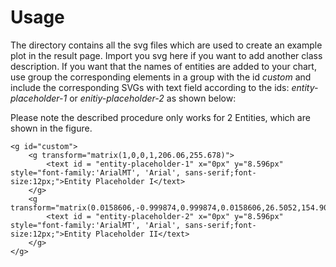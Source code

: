 # Usage 

The directory contains all the svg files which are used to create an example plot in the result page. 
Import you svg here if you want to add another class description. If you want that the names of entities are added to 
your chart, use group the corresponding elements in a group with the id _custom_ and include the corresponding SVGs with text field according to the ids: _entity-placeholder-1_ or _enitiy-placeholder-2_ as shown below:

Please note the described procedure only works for 2 Entities, which are shown in the figure.
```
<g id="custom">
    <g transform="matrix(1,0,0,1,206.06,255.678)">
        <text id = "entity-placeholder-1" x="0px" y="8.596px" style="font-family:'ArialMT', 'Arial', sans-serif;font-size:12px;">Entity Placeholder I</text>
    </g>
    <g transform="matrix(0.0158606,-0.999874,0.999874,0.0158606,26.5052,154.901)">
        <text id = "entity-placeholder-2" x="0px" y="8.596px" style="font-family:'ArialMT', 'Arial', sans-serif;font-size:12px;">Entity Placeholder II</text>
    </g>
</g>
``` 
